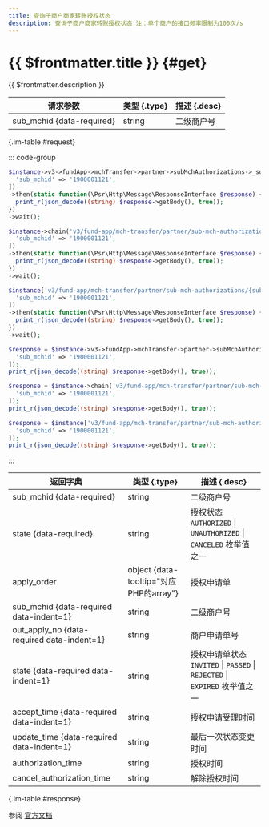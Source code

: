 ```yaml
---
title: 查询子商户商家转账授权状态
description: 查询子商户商家转账授权状态 注：单个商户的接口频率限制为100次/s
---
```


# {{ $frontmatter.title }} {#get}

{{ $frontmatter.description }}

| 请求参数 | 类型 {.type} | 描述 {.desc}
| --- | --- | ---
| sub_mchid {data-required} | string | 二级商户号

{.im-table #request}

::: code-group

```php [异步纯链式]
$instance->v3->fundApp->mchTransfer->partner->subMchAuthorizations->_sub_mchid_->getAsync([
  'sub_mchid' => '1900001121',
])
->then(static function(\Psr\Http\Message\ResponseInterface $response) {
  print_r(json_decode((string) $response->getBody(), true));
})
->wait();
```

```php [异步声明式]
$instance->chain('v3/fund-app/mch-transfer/partner/sub-mch-authorizations/{sub_mchid}')->getAsync([
  'sub_mchid' => '1900001121',
])
->then(static function(\Psr\Http\Message\ResponseInterface $response) {
  print_r(json_decode((string) $response->getBody(), true));
})
->wait();
```

```php [异步属性式]
$instance['v3/fund-app/mch-transfer/partner/sub-mch-authorizations/{sub_mchid}']->getAsync([
  'sub_mchid' => '1900001121',
])
->then(static function(\Psr\Http\Message\ResponseInterface $response) {
  print_r(json_decode((string) $response->getBody(), true));
})
->wait();
```

```php [同步纯链式]
$response = $instance->v3->fundApp->mchTransfer->partner->subMchAuthorizations->_sub_mchid_->get([
  'sub_mchid' => '1900001121',
]);
print_r(json_decode((string) $response->getBody(), true));
```

```php [同步声明式]
$response = $instance->chain('v3/fund-app/mch-transfer/partner/sub-mch-authorizations/{sub_mchid}')->get([
  'sub_mchid' => '1900001121',
]);
print_r(json_decode((string) $response->getBody(), true));
```

```php [同步属性式]
$response = $instance['v3/fund-app/mch-transfer/partner/sub-mch-authorizations/{sub_mchid}']->get([
  'sub_mchid' => '1900001121',
]);
print_r(json_decode((string) $response->getBody(), true));
```

:::

| 返回字典 | 类型 {.type} | 描述 {.desc}
| --- | --- | ---
| sub_mchid {data-required} | string | 二级商户号
| state {data-required} | string | 授权状态<br/>`AUTHORIZED` \| `UNAUTHORIZED` \| `CANCELED` 枚举值之一
| apply_order | object {data-tooltip="对应PHP的array"} | 授权申请单
| sub_mchid {data-required data-indent=1} | string | 二级商户号
| out_apply_no {data-required data-indent=1} | string | 商户申请单号
| state {data-required data-indent=1} | string | 授权申请单状态<br/>`INVITED` \| `PASSED` \| `REJECTED` \| `EXPIRED` 枚举值之一
| accept_time {data-required data-indent=1} | string | 授权申请受理时间
| update_time {data-required data-indent=1} | string | 最后一次状态变更时间
| authorization_time | string | 授权时间
| cancel_authorization_time | string | 解除授权时间

{.im-table #response}

参阅 [官方文档](https://pay.weixin.qq.com/doc/v3/partner/4015469112)
